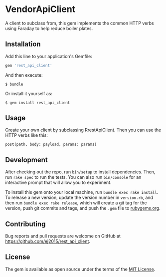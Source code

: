 # VendorApiClient

A client to subclass from, this gem implements the common HTTP verbs using Faraday to help reduce boiler plates.

## Installation

Add this line to your application's Gemfile:

```ruby
gem 'rest_api_client'
```

And then execute:

    $ bundle

Or install it yourself as:

    $ gem install rest_api_client

## Usage

Create your own client by subclassing RrestApiClient. Then you can use the HTTP verbs like this:

```
post(path, body: payload, params: params)

```

## Development

After checking out the repo, run `bin/setup` to install dependencies. Then, run `rake spec` to run the tests. You can also run `bin/console` for an interactive prompt that will allow you to experiment.

To install this gem onto your local machine, run `bundle exec rake install`. To release a new version, update the version number in `version.rb`, and then run `bundle exec rake release`, which will create a git tag for the version, push git commits and tags, and push the `.gem` file to [rubygems.org](https://rubygems.org).

## Contributing

Bug reports and pull requests are welcome on GitHub at https://github.com/ej2015/rest_api_client.

## License

The gem is available as open source under the terms of the [MIT License](https://opensource.org/licenses/MIT).
